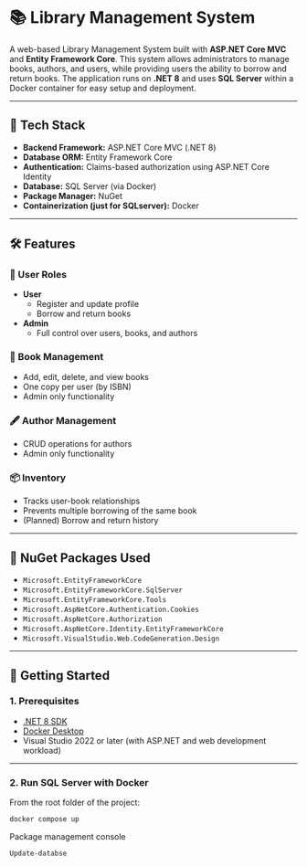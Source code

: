 # 📚 Library Management System

A web-based Library Management System built with **ASP.NET Core MVC** and **Entity Framework Core**. This system allows administrators to manage books, authors, and users, while providing users the ability to borrow and return books. The application runs on **.NET 8** and uses **SQL Server** within a Docker container for easy setup and deployment.

---

## 🚀 Tech Stack

- **Backend Framework:** ASP.NET Core MVC (.NET 8)
- **Database ORM:** Entity Framework Core
- **Authentication:** Claims-based authorization using ASP.NET Core Identity
- **Database:** SQL Server (via Docker)
- **Package Manager:** NuGet
- **Containerization (just for SQLserver):** Docker

---

## 🛠️ Features

### 👤 User Roles

- **User**
  - Register and update profile
  - Borrow and return books
- **Admin**
  - Full control over users, books, and authors

### 📘 Book Management

- Add, edit, delete, and view books
- One copy per user (by ISBN)
- Admin only functionality

### 🖋️ Author Management

- CRUD operations for authors
- Admin only functionality

### 📦 Inventory

- Tracks user-book relationships
- Prevents multiple borrowing of the same book
- (Planned) Borrow and return history

---

## 🧪 NuGet Packages Used

- `Microsoft.EntityFrameworkCore`
- `Microsoft.EntityFrameworkCore.SqlServer`
- `Microsoft.EntityFrameworkCore.Tools`
- `Microsoft.AspNetCore.Authentication.Cookies`
- `Microsoft.AspNetCore.Authorization`
- `Microsoft.AspNetCore.Identity.EntityFrameworkCore`
- `Microsoft.VisualStudio.Web.CodeGeneration.Design`

---

## 🧭 Getting Started

### 1. Prerequisites

- [.NET 8 SDK](https://dotnet.microsoft.com/en-us/download/dotnet/8.0)
- [Docker Desktop](https://www.docker.com/products/docker-desktop/)
- Visual Studio 2022 or later (with ASP.NET and web development workload)

---

### 2. Run SQL Server with Docker

From the root folder of the project:

```bash
docker compose up
```
Package management console
```
Update-databse
```
